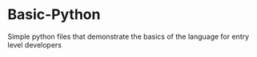 # Basic-Python
Simple python files that demonstrate the basics of the language for entry level developers
